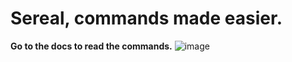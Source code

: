 # Sereal, commands made easier.
**Go to the docs to read the commands.**
![image](https://github.com/user-attachments/assets/e88ae055-86a5-4210-96a0-f0cdb1f41a45)
